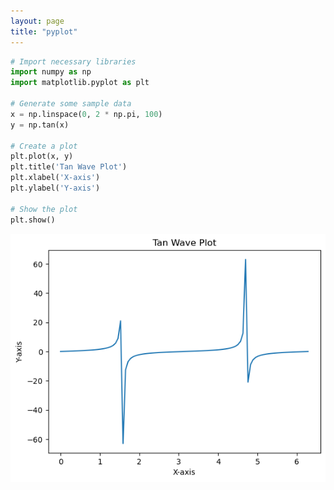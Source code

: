 ```yaml
---
layout: page
title: "pyplot"
---
```


```python
# Import necessary libraries
import numpy as np
import matplotlib.pyplot as plt

# Generate some sample data
x = np.linspace(0, 2 * np.pi, 100)
y = np.tan(x)

# Create a plot
plt.plot(x, y)
plt.title('Tan Wave Plot')
plt.xlabel('X-axis')
plt.ylabel('Y-axis')

# Show the plot
plt.show()
```


    
![png](/assets/output_0_0.png)
    

